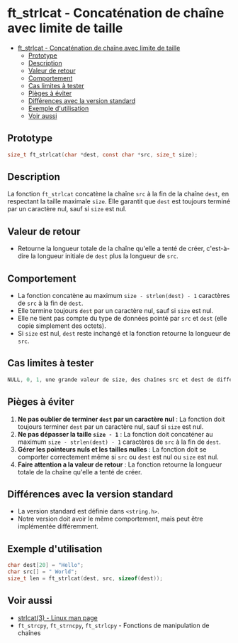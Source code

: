 # ft\_strlcat - Concaténation de chaîne avec limite de taille

- [ft\_strlcat - Concaténation de chaîne avec limite de taille](#ft_strlcat---concaténation-de-chaîne-avec-limite-de-taille)
	- [Prototype](#prototype)
	- [Description](#description)
	- [Valeur de retour](#valeur-de-retour)
	- [Comportement](#comportement)
	- [Cas limites à tester](#cas-limites-à-tester)
	- [Pièges à éviter](#pièges-à-éviter)
	- [Différences avec la version standard](#différences-avec-la-version-standard)
	- [Exemple d'utilisation](#exemple-dutilisation)
	- [Voir aussi](#voir-aussi)

## Prototype

```c
size_t ft_strlcat(char *dest, const char *src, size_t size);
```

## Description

La fonction `ft_strlcat` concatène la chaîne `src` à la fin de la chaîne `dest`, en respectant la taille maximale `size`. Elle garantit que `dest` est toujours terminé par un caractère nul, sauf si `size` est nul.

## Valeur de retour

  - Retourne la longueur totale de la chaîne qu'elle a tenté de créer, c'est-à-dire la longueur initiale de `dest` plus la longueur de `src`.

## Comportement

  - La fonction concatène au maximum `size - strlen(dest) - 1` caractères de `src` à la fin de `dest`.
  - Elle termine toujours `dest` par un caractère nul, sauf si `size` est nul.
  - Elle ne tient pas compte du type de données pointé par `src` et `dest` (elle copie simplement des octets).
  - Si `size` est nul, `dest` reste inchangé et la fonction retourne la longueur de `src`.

## Cas limites à tester

```c
NULL, 0, 1, une grande valeur de size, des chaînes src et dest de différentes longueurs (courtes, longues, vides)
```

## Pièges à éviter

1.  **Ne pas oublier de terminer `dest` par un caractère nul** : La fonction doit toujours terminer `dest` par un caractère nul, sauf si `size` est nul.
2.  **Ne pas dépasser la taille `size - 1`** : La fonction doit concaténer au maximum `size - strlen(dest) - 1` caractères de `src` à la fin de `dest`.
3.  **Gérer les pointeurs nuls et les tailles nulles** : La fonction doit se comporter correctement même si `src` ou `dest` est nul ou `size` est nul.
4. **Faire attention a la valeur de retour** : La fonction retourne la longueur totale de la chaîne qu'elle a tenté de créer.

## Différences avec la version standard

  - La version standard est définie dans `<string.h>`.
  - Notre version doit avoir le même comportement, mais peut être implémentée différemment.

## Exemple d'utilisation

```c
char dest[20] = "Hello";
char src[] = " World";
size_t len = ft_strlcat(dest, src, sizeof(dest));
```

## Voir aussi

  - [strlcat(3) - Linux man page](https://www.google.com/search?q=https://man7.org/linux/man-pages/man3/strlcat.3.html)
  - `ft_strcpy`, `ft_strncpy`, `ft_strlcpy` - Fonctions de manipulation de chaînes
